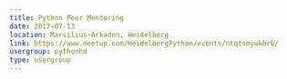```yaml
---
title: Python Peer Mentoring
date: 2017-07-13
location: Marsilius-Arkaden, Heidelberg
link: https://www.meetup.com/HeidelbergPython/events/ntqtsmywkbrb/
usergroup: pythonhd
type: usergroup
---
```

